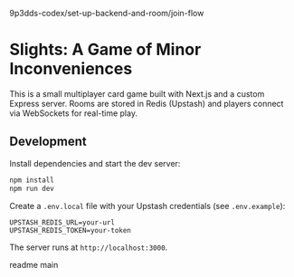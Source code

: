9p3dds-codex/set-up-backend-and-room/join-flow
# Slights: A Game of Minor Inconveniences

This is a small multiplayer card game built with Next.js and a custom Express
server. Rooms are stored in Redis (Upstash) and players connect via WebSockets
for real-time play.

## Development

Install dependencies and start the dev server:

```bash
npm install
npm run dev
```

Create a `.env.local` file with your Upstash credentials (see `.env.example`):

```
UPSTASH_REDIS_URL=your-url
UPSTASH_REDIS_TOKEN=your-token
```

The server runs at `http://localhost:3000`.

readme
 main
